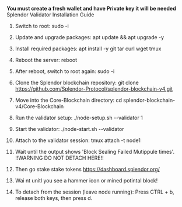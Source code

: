 ****You must create a fresh wallet and have Private key it will be needed****
Splendor Validator Installation Guide

1. Switch to root:
sudo -i

2. Update and upgrade packages:
apt update && apt upgrade -y

3. Install required packages:
apt install -y git tar curl wget tmux

4. Reboot the server:
reboot

5. After reboot, switch to root again:
sudo -i

6. Clone the Splendor blockchain repository:
git clone https://github.com/Splendor-Protocol/splendor-blockchain-v4.git

7. Move into the Core-Blockchain directory:
cd splendor-blockchain-v4/Core-Blockchain


8. Run the validator setup:
./node-setup.sh --validator 1

9. Start the validator:
./node-start.sh --validator

 
10. Attach to the validator session:
tmux attach -t node1

11. Wait until the output shows 'Block Sealing Failed Mutippule times'. 
!!WARNING DO NOT DETACH HERE!!

12. Then go stake stake tokens https://dashboard.splendor.org/
13. Wai nt unitl you see a hammer icon or mined potintal block!

12. To detach from the session (leave node running):
Press CTRL + b, release both keys, then press d.
